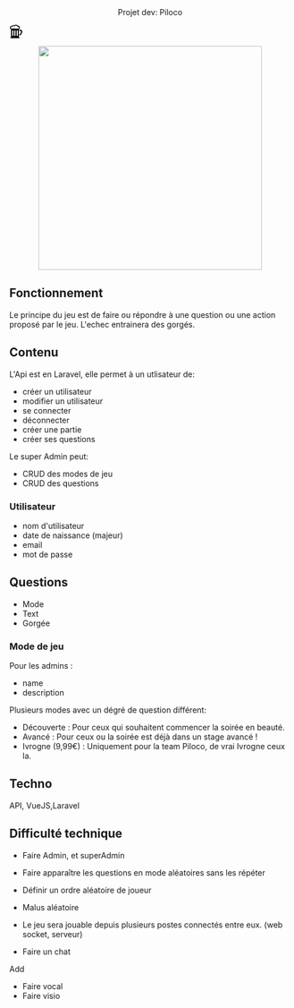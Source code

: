 <center> Projet dev: Piloco </center>
<p> <svg xmlns="http://www.w3.org/2000/svg" width="24" height="24" viewBox="0 0 24 24"><path d="M23 12.452c0 2.539-1.791 5.75-5 6.963v-2.16c3.154-1.83 3.969-6.255 1.553-6.255h-1.553v-2h1.912c2.144 0 3.088 1.534 3.088 3.452zm-5 9.975v1.573h-16v-1.573c.664 0 1-.539 1-1.203v-12.817c-1.181-.569-2-1.754-2-3.15 0-2.257 2.084-3.843 4.238-3.501 1.047-.935 2.502-1.214 3.795-.792.801-.642 1.611-.964 2.582-.964 1.518 0 2.971.765 3.738 1.834 1.848.104 3.32 1.641 3.32 3.515 0 1.341-.567 2.51-1.674 3.104v12.772c.001.663.337 1.202 1.001 1.202zm-11-11.427c0-.552-.447-1-1-1s-1 .448-1 1v8c0 .552.447 1 1 1s1-.448 1-1v-8zm4 0c0-.552-.447-1-1-1s-1 .448-1 1v8c0 .552.447 1 1 1s1-.448 1-1v-8zm4 0c0-.552-.447-1-1-1s-1 .448-1 1v8c0 .552.447 1 1 1s1-.448 1-1v-8zm2.098-5.651c0-1.074-.871-1.944-1.944-1.944-.243 0-.476.045-.689.126-.365-1.134-1.429-1.955-2.685-1.955-1.021 0-1.918.544-2.412 1.359-.41-.365-.95-.586-1.541-.586-.901 0-1.682.515-2.065 1.266-.308-.206-.678-.326-1.076-.326-2.79 0-2.756 3.889 0 3.889.647 0 1.221-.317 1.574-.804.412.379.963.611 1.567.611.706 0 1.337-.315 1.763-.813.517.637 1.306 1.045 2.189 1.045.701 0 1.342-.256 1.836-.679.355.46.912.756 1.538.756 1.074-.001 1.945-.872 1.945-1.945z"/></svg>
 </p>
 
 <p align="center"><a href="https://laravel.com" target="_blank"><img src="https://raw.githubusercontent.com/laravel/art/master/logo-lockup/5%20SVG/2%20CMYK/1%20Full%20Color/laravel-logolockup-cmyk-red.svg" width="400"></a></p>

## Fonctionnement

Le principe du jeu est de faire ou répondre à une question ou une action proposé par le jeu. L'echec entrainera des gorgés.

## Contenu

L'Api est en Laravel, elle permet à un utlisateur de:

- créer un utilisateur
- modifier un utilisateur
- se connecter 
- déconnecter
- créer une partie
- créer ses questions

Le super Admin peut:

- CRUD des modes de jeu
- CRUD des questions


### Utilisateur

- nom d'utilisateur
- date de naissance (majeur)
- email
- mot de passe

## Questions
- Mode
- Text
- Gorgée

### Mode de jeu
Pour les admins :
- name
- description

Plusieurs modes avec un dégré de question différent:
- Découverte : Pour ceux qui souhaitent commencer la soirée en beauté.
- Avancé : Pour ceux ou la soirée est déjà dans un stage avancé !
- Ivrogne (9,99€) : Uniquement pour la team Piloco, de vrai Ivrogne ceux la.

## Techno

API, VueJS,Laravel

## Difficulté technique

- Faire Admin, et superAdmin
- Faire apparaître les questions en mode aléatoires sans les répéter
- Définir un ordre aléatoire de joueur
- Malus aléatoire

- Le jeu sera jouable depuis plusieurs postes connectés entre eux. (web socket, serveur)
- Faire un chat

Add

- Faire vocal
- Faire visio
